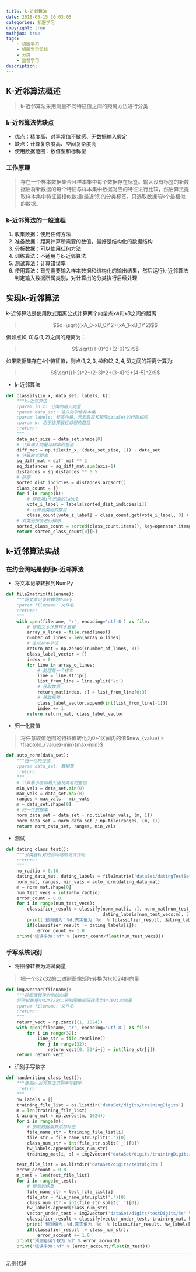 ```yaml
---
title: k-近邻算法
date: 2018-05-15 10:03:05
categories: 机器学习
copyright: true
mathjax: true
tags:
    - 机器学习
    - 机器学习实战
    - 分类
    - 监督学习
description:
---
```


## K-近邻算法概述
> k-近邻算法采用测量不同特征值之间的距离方法进行分类

### k-近邻算法优缺点
* 优点：精度高、对异常值不敏感、无数据输入假定
* 缺点：计算复杂度高、空间复杂度高
* 使用数据范围：数值型和标称型

### 工作原理
> 存在一个样本数据集合且样本集中每个数据存在标签。输入没有标签的新数据后将新数据的每个特征与样本集中数据对应的特征进行比较，然后算法提取样本集中特征最相似数据(最近邻)的分类标签。只选取数据前k个最相似的数据。

### k-近邻算法的一般流程
1. 收集数据：使用任何方法
2. 准备数据：距离计算所需要的数值，最好是结构化的数据结构
3. 分析数据：可以使用任何方法
4. 训练算法：不适用与k-近邻算法
5. 测试算法：计算错误率
6. 使用算法：首先需要输入样本数据和结构化的输出结果，然后运行k-近邻算法判定输入数据所属类别，对计算出的分类执行后续处理

## 实现k-近邻算法
k-近邻算法是使用欧式距离公式计算两个向量点$xA$和$xB$之间的距离：
> $$d=\sqrt{(xA_0-xB_0)^2+(xA_1-xB_1)^2}$$

例如点$(0,0)$与$(1,2)$之间的距离为：
> $$\sqrt{(1-0)^2+(2-0)^2}$$

如果数据集存在4个特征值，则点$(1,2,3,4)$和$(2,3,4,5)$之间的距离计算为:
> $$\sqrt{(1-2)^2+(2-3)^2+(3-4)^2+(4-5)^2}$$

* k-近邻算法

```Python
def classify(in_x, data_set, labels, k):
    """k-近邻算法
    :param in_x: 分类的输入向量
    :param data_set: 输入的训练样本集
    :param labels: 标签向量，元素数目和矩阵dataSet的行数相同
    :param k: 用于选择最近邻居的数目
    :return:
    """
    data_set_size = data_set.shape[0]
    # 计算输入向量与样本的差值
    diff_mat = np.tile(in_x, (data_set_size, 1)) - data_set
    # 计算欧式距离
    sq_diff_mat = diff_mat ** 2
    sq_distances = sq_diff_mat.sum(axis=1)
    distances = sq_distances ** 0.5
    # 排序
    sorted_dist_indicies = distances.argsort()
    class_count = {}
    for i in range(k):
        # 获取第i个元素的label
        vote_i_label = labels[sorted_dist_indicies[i]]
        # 计算该类别的数目
        class_count[vote_i_label] = class_count.get(vote_i_label, 0) + 1
    # 对类别按值进行排序
    sorted_class_count = sorted(class_count.items(), key=operator.itemgetter(1), reverse=True)
    return sorted_class_count[0][0]
```

## k-近邻算法实战
### 在约会网站是使用k-近邻算法
* 将文本记录转换到NumPy

```Python
def file2matrix(filename):
    """将文本记录转换为NumPy
    :param filename: 文件名
    :return:
    """
    with open(filename, 'r', encoding='utf-8') as file:
        # 读取文本计算样本数量
        array_o_lines = file.readlines()
        number_of_lines = len(array_o_lines)
        # 生成样本举证
        return_mat = np.zeros((number_of_lines, 3))
        class_label_vector = []
        index = 0
        for line in array_o_lines:
            # 处理每一个样本
            line = line.strip()
            list_from_line = line.split('\t')
            # 获取数据
            return_mat[index, :] = list_from_line[0:3]
            # 获取标签
            class_label_vector.append(int(list_from_line[-1]))
            index += 1
        return return_mat, class_label_vector
```
* 归一化数值

> 将任意取值范围的特征值转化为0~1区间内的值$new_{value} = \frac{old_{value}-min}{max-min}$

```Python
def auto_norm(data_set):
    """归一化特征值
    :param data_set: 数据集
    :return:
    """
    # 计算最小值和最大值及两者的差值
    min_vals = data_set.min(0)
    max_vals = data_set.max(0)
    ranges = max_vals - min_vals
    m = data_set.shape[0]
    # 归一化数据集
    norm_data_set = data_set - np.tile(min_vals, (m, 1))
    norm_data_set = norm_data_set / np.tile(ranges, (m, 1))
    return norm_data_set, ranges, min_vals
```
* 测试

```Python
def dating_class_test():
    """分类器针对约会网站的测试代码
    :return:
    """
    ho_radtio = 0.10
    dating_data_mat, dating_labels = file2matrix('dataSet/datingTestSet2.txt')
    norm_mat, ranges, min_vals = auto_norm(dating_data_mat)
    m = norm_mat.shape[0]
    num_test_vecs = int(m*ho_radtio)
    error_count = 0.0
    for i in range(num_test_vecs):
        classifier_result = classify(norm_mat[i, :], norm_mat[num_test_vecs:m, :],
                                     dating_labels[num_test_vecs:m], 3)
        print('预测值为：%d,真实值为：%d' % (classifier_result, dating_labels[i]))
        if(classifier_result != dating_labels[i]):
            error_count += 1.0
    print("错误率为：%f" % (error_count/float(num_test_vecs)))

```

### 手写系统识别
* 将图像转换为测试向量
> 把一个32x32的二进制图像矩阵转换为1x1024的向量

```Python
def img2vector(filename):
    """将图像转换为测试向量
    将测试数据中32*32的二进制图像矩阵转换为1*1024的向量
    :param filename: 文件名
    :return:
    """
    return_vect = np.zeros((1, 1024))
    with open(filename, 'r', encoding='utf-8') as file:
        for i in range(32):
            line_str = file.readline()
            for j in range(32):
                return_vect[0, 32*i+j] = int(line_str[j])
    return return_vect
```

* 识别手写数字

```Python
def handwriting_class_test():
    """使用k-近邻算法识别手写数字
    :return:
    """
    hw_labels = []
    training_file_list = os.listdir('dataSet/digits/trainingDigits')
    m = len(training_file_list)
    training_mat = np.zeros((m, 1024))
    for i in range(m):
        # 加载数据集并添加标签
        file_name_str = training_file_list[i]
        file_str = file_name_str.split('.')[0]
        class_num_str = int(file_str.split('_')[0])
        hw_labels.append(class_num_str)
        training_mat[i, :] = img2vector('dataSet/digits/trainingDigits/%s' % file_name_str)

    test_file_list = os.listdir('dataSet/digits/testDigits')
    error_account = 0.0
    m_test = len(test_file_list)
    for i in range(m_test):
        # 预测训练集
        file_name_str = test_file_list[i]
        file_str = file_name_str.split('.')[0]
        class_num_str = int(file_str.split('_')[0])
        hw_labels.append(class_num_str)
        vector_under_test = img2vector('dataSet/digits/testDigits/%s' % file_name_str)
        classifier_result = classify(vector_under_test, training_mat, hw_labels, 3)
        print('预测值为：%d,真实值为：%d' % (classifier_result, hw_labels[i]))
        if(classifier_result != class_num_str):
            error_account += 1.0
    print("预测错误个数为:%d" % error_account)
    print("错误率为：%f" % (error_account/float(m_test)))
```
****
[示例代码](https://github.com/coldJune/machineLearning/blob/master/MachineLearningInAction/kNN/kNN.py)
